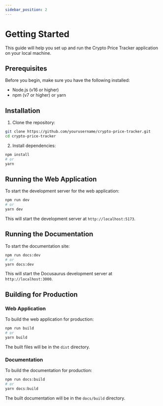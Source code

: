 ```yaml
---
sidebar_position: 2
---
```


# Getting Started

This guide will help you set up and run the Crypto Price Tracker application on your local machine.

## Prerequisites

Before you begin, make sure you have the following installed:

- Node.js (v16 or higher)
- npm (v7 or higher) or yarn

## Installation

1. Clone the repository:

```bash
git clone https://github.com/yourusername/crypto-price-tracker.git
cd crypto-price-tracker
```

2. Install dependencies:

```bash
npm install
# or
yarn
```

## Running the Web Application

To start the development server for the web application:

```bash
npm run dev
# or
yarn dev
```

This will start the development server at `http://localhost:5173`.

## Running the Documentation

To start the documentation site:

```bash
npm run docs:dev
# or
yarn docs:dev
```

This will start the Docusaurus development server at `http://localhost:3000`.

## Building for Production

### Web Application

To build the web application for production:

```bash
npm run build
# or
yarn build
```

The built files will be in the `dist` directory.

### Documentation

To build the documentation for production:

```bash
npm run docs:build
# or
yarn docs:build
```

The built documentation will be in the `docs/build` directory.